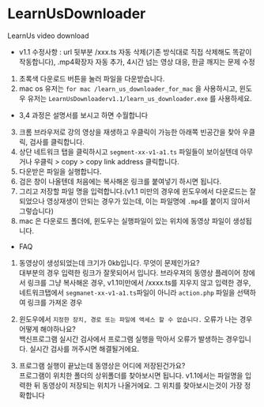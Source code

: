 # LearnUsDownloader
LearnUs video download
* v1.1 수정사항 : url 뒷부분 /xxx.ts 자동 삭제(기존 방식대로 직접 삭제해도 똑같이 작동합니다), .mp4확장자 자동 추가, 4시간 넘는 영상 대응, 한글 깨지는 문제 수정
1. 초록색 다운로드 버튼을 눌러 파일을 다운받습니다.
2. mac os 유저는 `for mac /learn_us_downloader_for_mac` 을 사용하시고, 윈도우 유저는 `LearnUsDownloaderv1.1/learn_us_downloader.exe` 를 사용하세요.

* 3,4 과정은 설명서를 보시고 하면 수월합니다
3. 크롬 브라우저로 강의 영상을 재생하고 우클릭이 가능한 아래쪽 빈공간을 찾아 우클릭, 검사를 클릭합니다.
4. 상단 네트워크 탭을 클릭하시고 `segment-xx-v1-a1.ts` 파일들이 보이실텐데 아무거나 우클릭 > copy > copy link address 클릭합니다.
5. 다운받은 파일을 실행합니다.
6. 검은 창이 나올텐데 처음에는 복사해온 링크를 붙여넣기 하시면 됩니다.
7. 그리고 저장할 파일 명을 입력합니다.(v1.1 미만의 경우에 윈도우에서 다운로드는 잘되었으나 영상재생이 안되는 경우가 있는데, 이는 파일명에 `.mp4`를 붙이지 않아서 그렇습니다)
8. mac 은 다운로드 폴더에, 윈도우는 실행파일이 있는 위치에 동영상 파일이 생성됩니다.


* FAQ
1. 동영상이 생성되었는데 크기가 0kb입니다. 무엇이 문제인가요?<br>
대부분의 경우 입력한 링크가 잘못되어서 입니다. 브라우져의 동영상 플레이어 창에서 링크를 그냥 복사해온 경우, v1.1미만에서 /xxxx.ts를 지우지 않고 입력한 경우, 
네트워크탭에서 `segmanet-xx-v1-a1.ts`파일이 아니라 `action.php` 파일을 선택하여 링크를 가져온 경우

2. 윈도우에서 `지정한 장치, 경로 또는 파일에 액세스 할 수 없습니다.` 오류가 나는 경우 어떻게 해야하나요?<br>
백신프로그램 실시간 검사에서 프로그램 실행을 막아서 오류가 발생하는 경우입니다. 실시간 검사를 꺼주시면 해결될거에요.

3. 프로그램 실행이 끝났는데 동영상은 어디에 저장된건가요?<br>
프로그램이 위치한 폴더의 상위폴더를 찾아보시면 됩니다. v1.1에서는 파일명을 입력한 뒤 동영상이 저장되는 위치가 나올거에요. 그 위치를 찾아보시는것이 가장 정확합니다
